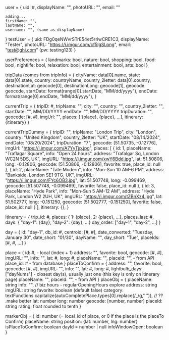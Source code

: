 user = {
    uid: #,
    displayName: "",
    photoURL: "",
    email: ""

    adding...
    firstName: "",
    lastName: "",
    username: "", (same as displayName)
}
testUser = {
    uid: FDg0qeNWvrSTrE54et5r4wCRE1C3,
    displayName: "Tester",
    photoURL: "https://i.imgur.com/cf5lgSl.png",
    email: "test@ghi.com" (pw: testing123)
}

userPreferences = {
    landmarks: bool,
    nature: bool,
    shopping: bool,
    food: bool,
    nightlife: bool,
    relaxation: bool,
    entertainment: bool,
    arts: bool
}

tripData (comes from tripInfo) = {
            cityName: data[0].name,
            state: data[0].state,
            country: countryName,
            country_2letter: data[0].country,
            destinationLat: geocode[0],
            destinationLong: geocode[1],
            geocode: geocode,
            startDate: format(range[0].startDate, "MM/dd/yyyy"),
            endDate: format(range[0].endDate, "MM/dd/yyyy"),
        }

currentTrip = {
    tripID: #,
    tripName: "",
    city: "",
    country: "",
    country_2letter: "",
    startDate: "", MM/DD/YYYY 
    endDate: "", MM/DD/YYYY 
    tripDuration: "",
    geocode: [#, #],
    imgUrl: "",
    places: [ {place}, {place}, ...],
    itinerary: {itinerary}
}
<!-- User flow without profile -->
currentTripDummy = {
    tripID: "",
    tripName: "London Trip",
    city: "London",
    country: "United Kingdom",
    country_2letter: "UK",
    startDate: "08/14/2024",
    endDate: "08/20/2024",
    tripDuration: "7",
    geocode: [51.50735, -0.12776],
    imgUrl: "https://i.imgur.com/A7YyTjp.jpg",
    places: [ 
        {
        id: 1,
        placeName: "Traflagar Square",
        info: "Open 24 hours",
        address: "Trafalgar Sq, London WC2N 5DS, UK",
        imgURL: "https://i.imgur.com/xwY6Bdd.jpg",
        lat: 51.50806,
        long: -0.12806,
        geocode: [51.50806, -0.12806],
        favorite: true,
        place_id: null
      },
      {
        id: 2,
        placeName: "Tate Modern",
        info: "Mon-Sun 10 AM-6 PM",
        address: "Bankside, London SE1 9TG, UK",
        imgURL: "https://i.imgur.com/FYc6OB3.jpg",
        lat: 51.507748,
        long: -0.099469,
        geocode: [51.507748, -0.099469],
        favorite: false,
        place_id: null
      },
      {
        id: 3,
        placeName: "Hyde Park",
        info: "Mon-Sun 5 AM-12 AM",
        address: "Hyde Park, London W2 2UH, UK",
        imgURL: "https://i.imgur.com/tZBnXz4.jpg",
        lat: 51.502777,
        long: -0.151250,
        geocode: [51.502777, -0.151250],
        favorite: false,
        place_id: null
      }
    ],
    itinerary: {},
}


Itinerary = {
    trip_id: #,
    places: { 1: {place}, 2: {place}, ...},
    places_last: #,
    days: { "day-1": {day}, "day-2": {day}, ...}
    day_order: ["day-1", "day-2", ...]
}

day = {
    id: "day-1",
    db_id: #,
    centroid: [#, #],
    date_converted: "Tuesday, January 30",
    date_short: "01/30",
    dayName: "",
    day_short: "Tue",
    placeIds: [#, #, ...]
}

place = {
    id: #, - local (index + 1)
    address: "",
    favorite: bool,
    geocode: [#, #],
    imgURL: "",
    info: "",
    lat: #,
    long: #,
    placeName: "",
    placeId: "", - from API
    place_id: # - from database
}
placeToConfirm = {
    address: "",
    favorite: bool,
    geocode: [#, #],
    imgURL: "",
    info: "",
    lat: #,
    long: #,
    lightbulb_days: ["dayNums"] - closest day(s), usually just one (this key is only on itinerary page)
    placeName: "",
    placeId: "", - from API
}
placeObj = {
            placeName: string
            info: "", // biz hours - regularOpeningHours explore
            address: string
            imgURL: string
            favorite: boolean (default false)
            category: textFunctions.capitalize(autoCompletePlace.types[0].replace(/_/g," ")), // ?? .make better
            lat: number
            long: number
            geocode: [number, number]
            placeId: string
            rating: float rounded to tenth
         }


markerObj = {
    id: number (= local_id of place, or 0 if the place is the placeTo Confirm)
    placeName: string
    position: {lat: number, lng: number}
    isPlaceToConfirm: boolean
    dayId = number | null 
    infoWindowOpen: boolean
}